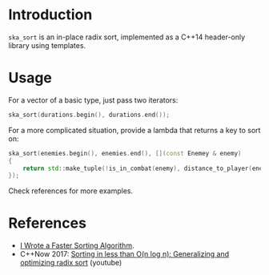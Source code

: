 # Introduction

`ska_sort` is an in-place radix sort, implemented as a C++14 header-only library using templates.

# Usage

For a vector of a basic type, just pass two iterators:

```C++
ska_sort(durations.begin(), durations.end());
```

For a more complicated situation, provide a lambda that returns a key
to sort on:

```C++
ska_sort(enemies.begin(), enemies.end(), [](const Enemey & enemy)
{
    return std::make_tuple(!is_in_combat(enemy), distance_to_player(enemy));
});
```

Check references for more examples.

# References

* [I Wrote a Faster Sorting Algorithm](https://probablydance.com/2016/12/27/i-wrote-a-faster-sorting-algorithm/).
* C++Now 2017: [Sorting in less than O(n log n): Generalizing and optimizing radix sort](https://www.youtube.com/watch?v=zqs87a_7zxw) (youtube)


